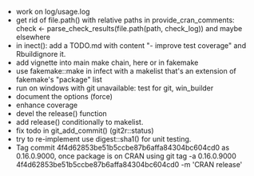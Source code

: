 - work on  log/usage.log
- get rid of file.path() with relative paths
  in provide\_cran\_comments:
        check <- parse_check_results(file.path(path, check_log))
  and maybe elsewhere
- in inect(): add a TODO.md with content "- improve test coverage" and
  Rbuildignore it.
- add vignette into main make chain, here or in fakemake
- use fakemake::make in infect with a makelist that's an extension of fakemake's
  "package" list
- run on windows with git unavailable: test for git, win_builder
- document the options (force)
- enhance coverage
- devel the release() function
- add release() conditionally to makelist.
- fix todo in git\_add\_commit() (git2r::status)
- try to re-implement use digest::sha1() for unit testing.
- Tag commit 4f4d62853be51b5ccbe87b6affa84304bc604cd0 as 0.16.0.9000, once package is on CRAN using
	git tag -a 0.16.0.9000 4f4d62853be51b5ccbe87b6affa84304bc604cd0 -m 'CRAN release'
